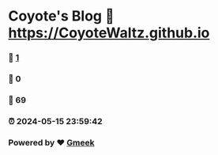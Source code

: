 # Coyote's Blog :link: https://CoyoteWaltz.github.io 
### :page_facing_up: [1](https://CoyoteWaltz.github.io/tag.html) 
### :speech_balloon: 0 
### :hibiscus: 69 
### :alarm_clock: 2024-05-15 23:59:42 
### Powered by :heart: [Gmeek](https://github.com/Meekdai/Gmeek)
